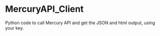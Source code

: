 # MercuryAPI_Client
Python code to call Mercury API and get the JSON and html output, using your key. 
